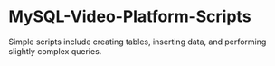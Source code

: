 # MySQL-Video-Platform-Scripts
Simple scripts include creating tables, inserting data, and performing slightly complex queries.
